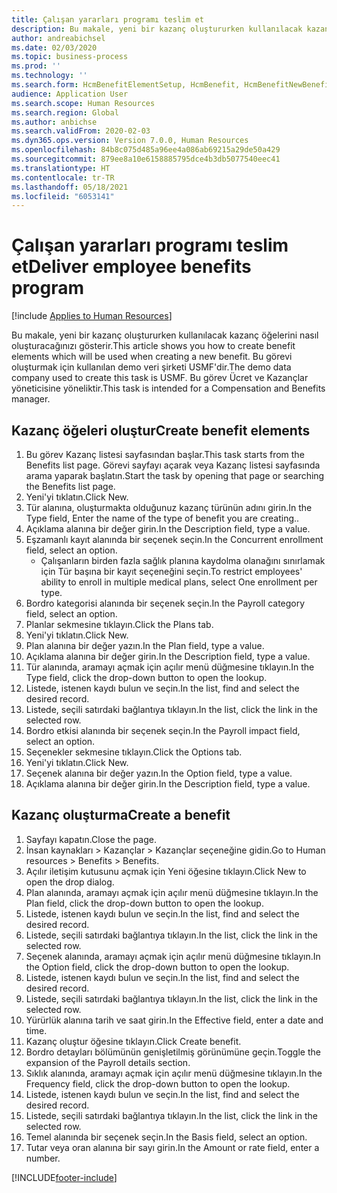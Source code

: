 ```yaml
---
title: Çalışan yararları programı teslim et
description: Bu makale, yeni bir kazanç oluştururken kullanılacak kazanç öğelerini nasıl oluşturacağınızı gösterir.
author: andreabichsel
ms.date: 02/03/2020
ms.topic: business-process
ms.prod: ''
ms.technology: ''
ms.search.form: HcmBenefitElementSetup, HcmBenefit, HcmBenefitNewBenefit, HcmBenefitPlanLookup, BenefitWorkspace, HcmBenefitSummaryPart
audience: Application User
ms.search.scope: Human Resources
ms.search.region: Global
ms.author: anbichse
ms.search.validFrom: 2020-02-03
ms.dyn365.ops.version: Version 7.0.0, Human Resources
ms.openlocfilehash: 84b8c075d485a96ee4a086ab69215a29de50a429
ms.sourcegitcommit: 879ee8a10e6158885795dce4b3db5077540eec41
ms.translationtype: HT
ms.contentlocale: tr-TR
ms.lasthandoff: 05/18/2021
ms.locfileid: "6053141"
---
```

# <a name="deliver-employee-benefits-program"></a><span data-ttu-id="a836f-103">Çalışan yararları programı teslim et</span><span class="sxs-lookup"><span data-stu-id="a836f-103">Deliver employee benefits program</span></span>

[!include [Applies to Human Resources](../includes/applies-to-hr.md)]

<span data-ttu-id="a836f-104">Bu makale, yeni bir kazanç oluştururken kullanılacak kazanç öğelerini nasıl oluşturacağınızı gösterir.</span><span class="sxs-lookup"><span data-stu-id="a836f-104">This article shows you how to create benefit elements which will be used when creating a new benefit.</span></span> <span data-ttu-id="a836f-105">Bu görevi oluşturmak için kullanılan demo veri şirketi USMF'dir.</span><span class="sxs-lookup"><span data-stu-id="a836f-105">The demo data company used to create this task is USMF.</span></span> <span data-ttu-id="a836f-106">Bu görev Ücret ve Kazançlar yöneticisine yöneliktir.</span><span class="sxs-lookup"><span data-stu-id="a836f-106">This task is intended for a Compensation and Benefits manager.</span></span>


## <a name="create-benefit-elements"></a><span data-ttu-id="a836f-107">Kazanç öğeleri oluştur</span><span class="sxs-lookup"><span data-stu-id="a836f-107">Create benefit elements</span></span>
1. <span data-ttu-id="a836f-108">Bu görev Kazanç listesi sayfasından başlar.</span><span class="sxs-lookup"><span data-stu-id="a836f-108">This task starts from the Benefits list page.</span></span> <span data-ttu-id="a836f-109">Görevi sayfayı açarak veya Kazanç listesi sayfasında arama yaparak başlatın.</span><span class="sxs-lookup"><span data-stu-id="a836f-109">Start the task by opening that page or searching the Benefits list page.</span></span>
2. <span data-ttu-id="a836f-110">Yeni'yi tıklatın.</span><span class="sxs-lookup"><span data-stu-id="a836f-110">Click New.</span></span>
3. <span data-ttu-id="a836f-111">Tür alanına, oluşturmakta olduğunuz kazanç türünün adını girin.</span><span class="sxs-lookup"><span data-stu-id="a836f-111">In the Type field, Enter the name of the type of benefit you are creating..</span></span>
4. <span data-ttu-id="a836f-112">Açıklama alanına bir değer girin.</span><span class="sxs-lookup"><span data-stu-id="a836f-112">In the Description field, type a value.</span></span>
5. <span data-ttu-id="a836f-113">Eşzamanlı kayıt alanında bir seçenek seçin.</span><span class="sxs-lookup"><span data-stu-id="a836f-113">In the Concurrent enrollment field, select an option.</span></span>
    * <span data-ttu-id="a836f-114">Çalışanların birden fazla sağlık planına kaydolma olanağını sınırlamak için Tür başına bir kayıt seçeneğini seçin.</span><span class="sxs-lookup"><span data-stu-id="a836f-114">To restrict employees' ability to enroll in multiple medical plans, select One enrollment per type.</span></span>  
6. <span data-ttu-id="a836f-115">Bordro kategorisi alanında bir seçenek seçin.</span><span class="sxs-lookup"><span data-stu-id="a836f-115">In the Payroll category field, select an option.</span></span>
7. <span data-ttu-id="a836f-116">Planlar sekmesine tıklayın.</span><span class="sxs-lookup"><span data-stu-id="a836f-116">Click the Plans tab.</span></span>
8. <span data-ttu-id="a836f-117">Yeni'yi tıklatın.</span><span class="sxs-lookup"><span data-stu-id="a836f-117">Click New.</span></span>
9. <span data-ttu-id="a836f-118">Plan alanına bir değer yazın.</span><span class="sxs-lookup"><span data-stu-id="a836f-118">In the Plan field, type a value.</span></span>
10. <span data-ttu-id="a836f-119">Açıklama alanına bir değer girin.</span><span class="sxs-lookup"><span data-stu-id="a836f-119">In the Description field, type a value.</span></span>
11. <span data-ttu-id="a836f-120">Tür alanında, aramayı açmak için açılır menü düğmesine tıklayın.</span><span class="sxs-lookup"><span data-stu-id="a836f-120">In the Type field, click the drop-down button to open the lookup.</span></span>
12. <span data-ttu-id="a836f-121">Listede, istenen kaydı bulun ve seçin.</span><span class="sxs-lookup"><span data-stu-id="a836f-121">In the list, find and select the desired record.</span></span>
13. <span data-ttu-id="a836f-122">Listede, seçili satırdaki bağlantıya tıklayın.</span><span class="sxs-lookup"><span data-stu-id="a836f-122">In the list, click the link in the selected row.</span></span>
14. <span data-ttu-id="a836f-123">Bordro etkisi alanında bir seçenek seçin.</span><span class="sxs-lookup"><span data-stu-id="a836f-123">In the Payroll impact field, select an option.</span></span>
15. <span data-ttu-id="a836f-124">Seçenekler sekmesine tıklayın.</span><span class="sxs-lookup"><span data-stu-id="a836f-124">Click the Options tab.</span></span>
16. <span data-ttu-id="a836f-125">Yeni'yi tıklatın.</span><span class="sxs-lookup"><span data-stu-id="a836f-125">Click New.</span></span>
17. <span data-ttu-id="a836f-126">Seçenek alanına bir değer yazın.</span><span class="sxs-lookup"><span data-stu-id="a836f-126">In the Option field, type a value.</span></span>
18. <span data-ttu-id="a836f-127">Açıklama alanına bir değer girin.</span><span class="sxs-lookup"><span data-stu-id="a836f-127">In the Description field, type a value.</span></span>

## <a name="create-a-benefit"></a><span data-ttu-id="a836f-128">Kazanç oluşturma</span><span class="sxs-lookup"><span data-stu-id="a836f-128">Create a benefit</span></span>
1. <span data-ttu-id="a836f-129">Sayfayı kapatın.</span><span class="sxs-lookup"><span data-stu-id="a836f-129">Close the page.</span></span>
2. <span data-ttu-id="a836f-130">İnsan kaynakları > Kazançlar > Kazançlar seçeneğine gidin.</span><span class="sxs-lookup"><span data-stu-id="a836f-130">Go to Human resources > Benefits > Benefits.</span></span>
3. <span data-ttu-id="a836f-131">Açılır iletişim kutusunu açmak için Yeni öğesine tıklayın.</span><span class="sxs-lookup"><span data-stu-id="a836f-131">Click New to open the drop dialog.</span></span>
4. <span data-ttu-id="a836f-132">Plan alanında, aramayı açmak için açılır menü düğmesine tıklayın.</span><span class="sxs-lookup"><span data-stu-id="a836f-132">In the Plan field, click the drop-down button to open the lookup.</span></span>
5. <span data-ttu-id="a836f-133">Listede, istenen kaydı bulun ve seçin.</span><span class="sxs-lookup"><span data-stu-id="a836f-133">In the list, find and select the desired record.</span></span>
6. <span data-ttu-id="a836f-134">Listede, seçili satırdaki bağlantıya tıklayın.</span><span class="sxs-lookup"><span data-stu-id="a836f-134">In the list, click the link in the selected row.</span></span>
7. <span data-ttu-id="a836f-135">Seçenek alanında, aramayı açmak için açılır menü düğmesine tıklayın.</span><span class="sxs-lookup"><span data-stu-id="a836f-135">In the Option field, click the drop-down button to open the lookup.</span></span>
8. <span data-ttu-id="a836f-136">Listede, istenen kaydı bulun ve seçin.</span><span class="sxs-lookup"><span data-stu-id="a836f-136">In the list, find and select the desired record.</span></span>
9. <span data-ttu-id="a836f-137">Listede, seçili satırdaki bağlantıya tıklayın.</span><span class="sxs-lookup"><span data-stu-id="a836f-137">In the list, click the link in the selected row.</span></span>
10. <span data-ttu-id="a836f-138">Yürürlük alanına tarih ve saat girin.</span><span class="sxs-lookup"><span data-stu-id="a836f-138">In the Effective field, enter a date and time.</span></span>
11. <span data-ttu-id="a836f-139">Kazanç oluştur öğesine tıklayın.</span><span class="sxs-lookup"><span data-stu-id="a836f-139">Click Create benefit.</span></span>
12. <span data-ttu-id="a836f-140">Bordro detayları bölümünün genişletilmiş görünümüne geçin.</span><span class="sxs-lookup"><span data-stu-id="a836f-140">Toggle the expansion of the Payroll details section.</span></span>
13. <span data-ttu-id="a836f-141">Sıklık alanında, aramayı açmak için açılır menü düğmesine tıklayın.</span><span class="sxs-lookup"><span data-stu-id="a836f-141">In the Frequency field, click the drop-down button to open the lookup.</span></span>
14. <span data-ttu-id="a836f-142">Listede, istenen kaydı bulun ve seçin.</span><span class="sxs-lookup"><span data-stu-id="a836f-142">In the list, find and select the desired record.</span></span>
15. <span data-ttu-id="a836f-143">Listede, seçili satırdaki bağlantıya tıklayın.</span><span class="sxs-lookup"><span data-stu-id="a836f-143">In the list, click the link in the selected row.</span></span>
16. <span data-ttu-id="a836f-144">Temel alanında bir seçenek seçin.</span><span class="sxs-lookup"><span data-stu-id="a836f-144">In the Basis field, select an option.</span></span>
17. <span data-ttu-id="a836f-145">Tutar veya oran alanına bir sayı girin.</span><span class="sxs-lookup"><span data-stu-id="a836f-145">In the Amount or rate field, enter a number.</span></span>



[!INCLUDE[footer-include](../includes/footer-banner.md)]